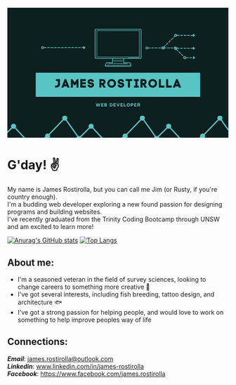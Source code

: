 ![business_card](business.jpg?raw=true)

# G'day! ✌
My name is James Rostirolla, but you can call me Jim (or Rusty, if you're country enough). 
<br>
I'm a budding web developer exploring a new found passion for designing programs and building websites.
<br>
I've recently graduated from the Trinity Coding Bootcamp through UNSW and am excited to learn more!

   [![Anurag's GitHub stats](https://github-readme-stats.vercel.app/api?username=jrostirolla&theme=blueberry&show_icons=true&count_private=true)](https://github.com/anuraghazra/github-readme-stats) [![Top Langs](https://github-readme-stats.vercel.app/api/top-langs/?username=jrostirolla&theme=blueberry&show_icons=true&count_private=true)](https://github.com/anuraghazra/github-readme-stats)


## About me:
* I'm a seasoned veteran in the field of survey sciences, looking to change careers to something more creative 🚧
* I've got several interests, including fish breeding, tattoo design, and architecture 🐟
* I've got a strong passion for helping people, and would love to work on something to help improve peoples way of life 

## Connections:
***Email***: james.rostirolla@outlook.com
<br>
***Linkedin***: www.linkedin.com/in/james-rostirolla
<br>
***Facebook***: https://www.facebook.com/james.rostirolla
